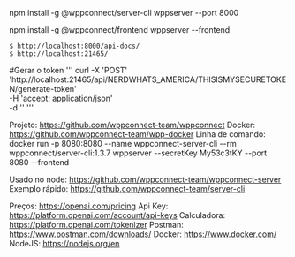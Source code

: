 npm install -g @wppconnect/server-cli
wppserver --port 8000

npm install -g @wppconnect/frontend
wppserver --frontend


```
$ http://localhost:8000/api-docs/
$ http://localhost:21465/
```

#Gerar o token
'''
curl -X 'POST' \
  'http://localhost:21465/api/NERDWHATS_AMERICA/THISISMYSECURETOKEN/generate-token' \
  -H 'accept: application/json' \
  -d ''
'''

Projeto: https://github.com/wppconnect-team/wppconnect
Docker: https://github.com/wppconnect-team/wpp-docker
Linha de comando: docker run -p 8080:8080 --name wppconnect-server-cli --rm wppconnect/server-cli:1.3.7 wppserver --secretKey My53c3tKY --port 8080 --frontend

Usado no node: https://github.com/wppconnect-team/wppconnect-server
Exemplo rápido: https://github.com/wppconnect-team/server-cli


Preços: https://openai.com/pricing
Api Key: https://platform.openai.com/account/api-keys
Calculadora: https://platform.openai.com/tokenizer
Postman: https://www.postman.com/downloads/
Docker: https://www.docker.com/
NodeJS: https://nodejs.org/en